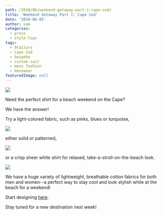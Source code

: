 ```yaml
---
path: /2010/06/weekend-getaway-part-i-cape-cod/
title: 'Weekend Getaway Part I: Cape Cod'
date: '2010-06-05'
author: sam
categories:
  - press
  - style-tips
tags:
  - 9tailors
  - Cape Cod
  - bespoke
  - custom suit
  - mens fashion
  - menswear
featuredImage: null
---
```

[![](http://nonsuchbook.typepad.com/.a/6a00e5535ff83b88330120a4f85583970b-500wi)](http://nonsuchbook.typepad.com/.a/6a00e5535ff83b88330120a4f85583970b-500wi)

Need the perfect shirt for a beach weekend on the Cape?

We have the answer!

Try a light-colored fabric, such as pinks, blues or turquoise, 

 ![](http://1.bp.blogspot.com/_Jp0w7TNkzhE/TAqYsPewg8I/AAAAAAAAABs/BWVcMq9cFoM/s320/DSC03463%40%40%40.jpg) 

either solid or patterned,

![](http://4.bp.blogspot.com/_Jp0w7TNkzhE/TAqZKpGJUTI/AAAAAAAAAB0/cAVtwm-_nSQ/s320/DSC03460%40%40%40.jpg)

or a crisp sheer white shirt for relaxed, take-a-stroll-on-the-beach look.

[![](http://3.bp.blogspot.com/_Jp0w7TNkzhE/TAqZ3J02rsI/AAAAAAAAAB8/Vj-z0F4uHRk/s320/DSC03458.jpg)](http://3.bp.blogspot.com/_Jp0w7TNkzhE/TAqZ3J02rsI/AAAAAAAAAB8/Vj-z0F4uHRk/s1600/DSC03458.jpg)

We have a huge variety of lightweight, breathable cotton fabrics for both men and women--a perfect way to stay cool and look stylish while at the beach for a weekend!

Start designing [here](http://9tailors.com/).

Stay tuned for a new destination next week!